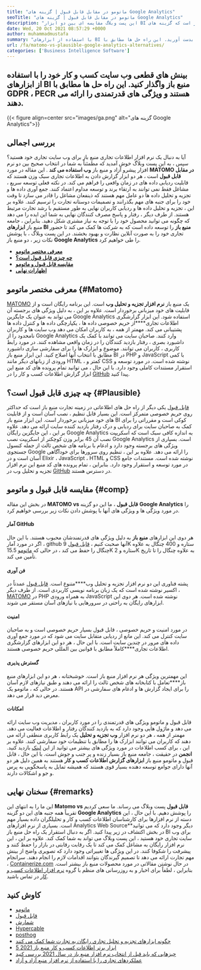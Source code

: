 ```yaml
---
title: "ماتومو در مقابل قابل قبول | گزینه های Google Analytics" 
seoTitle: "ماتومو در مقابل قابل قبول | گزینه های Google Analytics" 
description: "این پست وبلاگ مقایسه ای بین دو ابزار BI با منبع باز است که گزینه های Google Analytics در نظر گرفته می شوند. هر دو نرم افزار رایگان و خود میزبان هستند." 
date: Wed, 20 Oct 2021 08:57:29 +0000
author: muhammadmustafa
summary: "با استفاده از ابزارهای BI منبع باز ، بینش های قطعی از وب سایت کسب و کار خود را بدست آورید. این راه حل ها مطابق با GDPR ، PECR هستند و ویژگی های قدرتمندی را ارائه می دهند." 
url: /fa/matomo-vs-plausible-google-analytics-alternatives/
categories: ['Business Intelligence Software']
---
```


## بینش های قطعی وب سایت کسب و کار خود را با استفاده از ابزارهای BI منبع باز واگذار کنید. این راه حل ها مطابق با GDPR ، PECR هستند و ویژگی های قدرتمندی را ارائه می دهند.

{{< figure align=center src="images/ga.png" alt="گزینه های Google Analytics">}}


## بررسی اجمالی
آیا به دنبال یک نرم افزار اطلاعات تجاری منبع باز برای وب سایت تجاری خود هستید؟ سپس ، به این پست وبلاگ خوش آمدید که مطمئناً به شما در انتخاب صحیح بین دو نرم افزار پیشرو آزاد و منبع باز  **وب استفاده می کند** . این مقاله در مورد **MATOMO در مقابل قابل قبول**  است ، هر دو ابزار گزارش دادن به اطلاعات تجاری سبک وزن هستند که قابلیت ردیابی داده های در زمان واقعی را فراهم می کند. در نکته فعلی توسعه سریع ، مشاغل فقط نمی توانند به ارتقاء برند و توسعه مداوم اعتماد کنند. جمع آوری داده ها و تجزیه و تحلیل داده ها دو عامل مهم هستند که ذینفعان مشاغل را قادر می سازد تا وقت خود را برای جنبه های مهم بگذرانند و تصمیمات دوستانه تجارت را ترسیم کنند. علاوه بر این ، تجزیه و تحلیل داده ها و ردیابی کاربران نهایی به طور مستقیم با رشد تجارت مرتبط هستند.
از طرف دیگر ، رفتار و پاسخ مصرف کنندگان نهایی به شما این ایده را می دهد که چگونه می توانید محصول خود را با توجه به نیاز مشتری شکل دهید. بنابراین ، جامعه منبع باز  **ابزارهای BI منبع باز** را توسعه داده است که به شرکت ها کمک می کند تا حضور تجاری خود را به صورت آنلاین نظارت و بهبود بخشند. در این پست وبلاگ ، با پوشش نکات زیر ، دو منبع باز **Google Analytics**  را طی خواهیم کرد.
* [  **معرفی مختصر ماتومو**  ][1]
*  **[چه چیزی قابل قبول است؟][2]**  
*  **[مقایسه قابل قبول و ماتومو][3]**  
* [  **اظهارات نهایی**  ][4]

## معرفی مختصر ماتومو {#Matomo}

[MATOMO][5] یک منبع باز  **نرم افزار تجزیه و تحلیل وب**  است. این برنامه رایگان است و از قابلیت های خود میزبانی برخوردار است. علاوه بر این ، به دلیل ویژگی های برجسته آن می تواند به عنوان یک جایگزین Google Analytics استفاده شود. این ابزار گزارشگری اطلاعات تجاری****از حریم خصوصی داده ها ، یکپارچگی داده ها و کنترل داده ها پشتیبانی می کند. مهمتر از همه ، به کاربران امکان می دهد وب سایت ها و کاربران نامحدود را از Google Analytics وارد کنند. صاحبان سایت می توانند با کمک یک داشبورد بصری ، رفتار بازدید کنندگان را در زمان واقعی مشاهده کنند. در مورد رابط کاربری ، کاربران می توانند. موضوع و ابزارک ها را برای سفارشی سازی داشبورد مطابق با انتخاب آنها اصلاح کنید. این ابزار منبع باز BI در PHP و JavaScript با کمی ورودی از زبانهای دیگر مانند HTML ، کمتر و CSS نوشته شده است. در مورد توسعه و استقرار مستندات کاملی وجود دارد. با این حال ، می توانید تمام پرونده های کد منبع این ابزار گزارش اطلاعات کسب و کار را در [GitHub][6] پیدا کنید.

## چه چیزی قابل قبول است؟ {#Plausible}

[قابل قبول][7] یکی دیگر از راه حل های اطلاعاتی در زمینه تجارت منبع باز است که حداکثر روی حریم خصوصی متمرکز است. این بسیار قابل تنظیم ، نصب آسان است و از قابلیت های خود میزبانی برخوردار است. این ابزار منبع باز BI کوکی است و مقرراتی را برای کمک به صاحبان سایت برای ردیابی و درک رفتار بازدید کننده سایت ارائه می دهد. علاوه بر این ، این جایگزین رایگان Google Analytics به اندازه کافی سبک است که اسکریپت نصب آن 45 برابر وزن کوچکتر از اسکریپت نصب Google Analytics است. بسیاری از ویژگی های برجسته وجود دارد و ادغام با برنامه های شخص ثالث از جمله کنسول جستجوی Google را ارائه می دهد. علاوه بر این ، تنظیم روی سرورها برای خودآگاهی آسان است و در Elixir ، JavaScript ، HTML و CSS نوشته شده است. مستندات جامع در مورد توسعه و استقرار وجود دارد. بنابراین ، تمام پرونده های کد منبع این نرم افزار تجزیه و تحلیل وب در [GitHub][8] در دسترس هستند.

## مقایسه قابل قبول و ماتومو {#comp}

در بخش این مقاله  **MATOMO vs قابل قبول** ، ما این دو گزینه **Google Analytics**  را در مورد ویژگی ها و ویژگی های آنها با پوشش دادن نکات زیر بررسی خواهیم کرد.

#### آمار GitHub
هر دوی این ابزارهای  **منبع باز**  به دلیل ویژگی های قدرتمندشان محبوب هستند. با این حال ، اگر در مورد آمار github آنها صحبت کنیم ، [قابل قبول][7] 9K ستاره و 400 چنگال به علاوه چنگال را حفظ می کند ، در حالی که [ماتومو][5] 15.5K ستاره و 2K به علاوه چنگال را تا تاریخ تأمین می کند.

#### فن آوری
پشته فناوری این دو نرم افزار تجزیه و تحلیل وب****متنوع است. [قابل قبول][7] عمدتاً در اکسیر نوشته شده است که یک زبان برنامه نویسی کاربردی است. از طرف دیگر ، [MATOMO][5] در PHP به همراه ورودی JavaScript نوشته شده است. هر دوی این ابزارهای رایگان به راحتی در سرورهایی با نیازهای آسان مستقر می شوند.

#### امنیت
در مورد امنیت و حریم خصوصی ، قابل قبول بسیار حریم خصوصی است و به صاحبان سایت کنترل می کند. این مانع از ردیابی متقابل سایت می شود که در مورد جمع آوری داده های مرور در چندین سایت است. با این حال ، هر دو این ابزارهای گزارشگری اطلاعات تجاری****کاملاً مطابق با قوانین بین المللی حریم خصوصی هستند.

#### گسترش پذیری
این مهمترین ویژگی هر نرم افزار منبع باز است. خوشبختانه ، هر دو این ابزارهای منبع باز****تعامل با کتابخانه های شخص ثالث را ارائه می دهند و طبق نیازهای لازم آسان هستند. در حالی که ، ماتومو یک API را برای ایجاد گزارش ها و ادغام های سفارشی در معرض دید قرار می دهد.

#### امکانات
قابل قبول و ماتومو ویژگی های قدرتمندی را در مورد کاربران ، مدیریت وب سایت ارائه می دهد و ماژول هایی وجود دارد که به بازدید کنندگان رفتار و اطلاعات فعالیت می دهد. مهمتر از همه ، هر دو نرم افزار  **وب تجزیه و تحلیل**  یک رابط کاربری منطقی ارائه می دهند که کاربران می توانند ابزارک ها را مطابق با تنظیمات خود سفارشی کنند. علاوه بر این ، برای کسب اطلاعات در مورد ویژگی های بیشتر می توانید از این [لینک][9] بازدید کنید.
 **انجمن** 
در حقیقت ، جامعه منبع باز بسیار زنده و پر جنب و جوش است. با این حال ، قابل قبول و ماتومو منبع باز  **ابزارهای گزارش اطلاعات کسب و کار**  هستند به همین دلیل هر دو آنها دارای جوامع توسعه دهنده بسیار قوی هستند که همیشه تمایل به پاسخگویی به پرس و جو و اشکالات دارند.

## سخنان نهایی {#remarks}

این ما را به انتهای این  **Matomo vs قابل قبول** پست وبلاگ می رساند. ما سعی کردیم تقریباً همه جنبه های این دو گزینه **Google Analytics**  را پوشش دهیم. با این حال ، این دسته از نرم افزارها برای کارشناسان اطلاعات کسب و کار و تحلیلگران داده بسیار مهم است. بسیاری از نرم افزارهای Analytics Web Source**دیگر وجود دارد که می توانید در بخش اکتشاف در زیر پیدا کنید. اگر به دنبال استقرار یک راه حل منبع باز BI برای وب سایت تجاری خود هستید ، این پست وبلاگ می تواند به شما کمک کند. علاوه بر این ، این نرم افزار رایگان به مشاغل کمک می کند تا یک رقابت رقابتی در بازار را حفظ کنند و پیشرفت را شکوفا کنند. در این ویژگی ها تغییراتی وجود دارد که تصویری واضح از بینش مهم تجارت ارائه می دهد تا تصمیم گیرندگان بتوانند اقدامات لازم را انجام دهند.
سرانجام ، [Containerize.com][10] در حال نوشتن مقالاتی در مورد محصولات منبع باز بیشتر است. بنابراین ، لطفاً برای اخبار و به روزرسانی های منظم با گروه [نرم افزار اطلاعات کسب و کار][9] در تماس باشید.

## کاوش کنید
  * [ماتومو][11]
  * [قابل قبول][12]
  * [شمارش][13]
  * [Hypercable][14]
  * [posthog][15]
  * [چگونه ابزارهای تجزیه و تحلیل تجاری رایگان به تجارت شما کمک می کنند][16]
  * [5 ابزار برتر اطلاعات کسب و کار منبع باز 2021][17]
  * [چیزهایی که باید قبل از انتخاب نرم افزار منبع باز در سال 2021 بررسی کنید][18]
  * [عملکردهای تجاری را با استفاده از نرم افزار منبع آزاد و آزاد][19]



[1]: #Matomo
[2]: #Plausible
[3]: #comp
[4]: #remarks
[5]: https://products.containerize.com/business-intelligence/matomo/
[6]: https://github.com/matomo-org/matomo
[7]: https://products.containerize.com/business-intelligence/plausible/
[8]: https://github.com/plausible/analytics
[9]: https://products.containerize.com/business-intelligence/
[10]: https://www.containerize.com/
[11]: https://products.containerize.com/business-intelligence/matomo
[12]: https://products.containerize.com/business-intelligence/plausible
[13]: https://products.containerize.com/business-intelligence/countly
[14]: https://products.containerize.com/business-intelligence/hypercable
[15]: https://products.containerize.com/business-intelligence/posthog
[16]: https://blog.containerize.com/2021/03/12/how-free-business-analytics-tools-assist-your-business/
[17]: https://blog.containerize.com/business-intelligence-software/top-5-open-source-business-intelligence-solutions-of-2021/
[18]: https://blog.containerize.com/cmdb-software/things-to-review-before-opting-open-source-software-in-2021/
[19]: https://blog.containerize.com/blogging/automate-business-operations-using-open-source-software/
